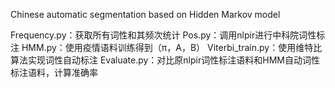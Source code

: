 Chinese automatic segmentation based on Hidden Markov model


Frequency.py：获取所有词性和其频次统计
Pos.py：调用nlpir进行中科院词性标注
HMM.py：使用疫情语料训练得到（π，A，B）
Viterbi_train.py：使用维特比算法实现词性自动标注
Evaluate.py：对比原nlpir词性标注语料和HMM自动词性标注语料，计算准确率
